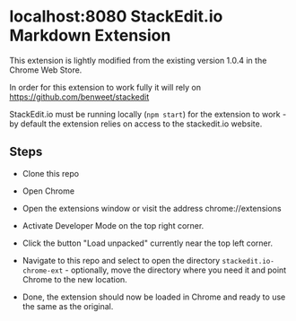 # localhost:8080 StackEdit.io Markdown Extension

This extension is lightly modified from the existing version 1.0.4 in the Chrome Web Store.

In order for this extension to work fully it will rely on https://github.com/benweet/stackedit

StackEdit.io must be running locally (`npm start`) for the extension to work - by default the extension relies on access to the stackedit.io website.

## Steps

* Clone this repo

* Open Chrome

* Open the extensions window or visit the address chrome://extensions

* Activate Developer Mode on the top right corner.

* Click the button "Load unpacked" currently near the top left corner.

* Navigate to this repo and select to open the directory `stackedit.io-chrome-ext` - optionally, move the directory where you need it and point Chrome to the new location.

* Done, the extension should now be loaded in Chrome and ready to use the same as the original.


